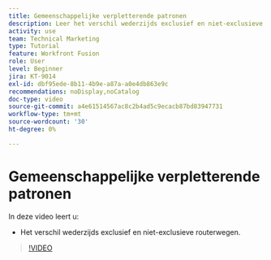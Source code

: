 ```yaml
---
title: Gemeenschappelijke verpletterende patronen
description: Leer het verschil wederzijds exclusief en niet-exclusieve routerwegen in [!DNL Adobe Workfront Fusion].
activity: use
team: Technical Marketing
type: Tutorial
feature: Workfront Fusion
role: User
level: Beginner
jira: KT-9014
exl-id: dbf95ede-8b11-4b9e-a87a-a0e4db863e9c
recommendations: noDisplay,noCatalog
doc-type: video
source-git-commit: a4e61514567ac8c2b4ad5c9ecacb87bd83947731
workflow-type: tm+mt
source-wordcount: '30'
ht-degree: 0%

---
```


# Gemeenschappelijke verpletterende patronen

In deze video leert u:

* Het verschil wederzijds exclusief en niet-exclusieve routerwegen.

>[!VIDEO](https://video.tv.adobe.com/v/335273/?quality=12&learn=on)
